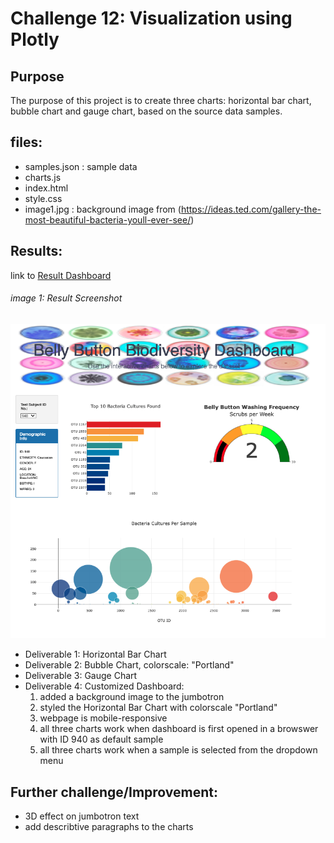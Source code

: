 # Challenge 12: Visualization using Plotly
## Purpose
The purpose of this project is to create three charts: horizontal bar chart, bubble chart and gauge chart, based on the source data samples.  
## files:
- samples.json : sample data
- charts.js
- index.html
- style.css
- image1.jpg : background image from (https://ideas.ted.com/gallery-the-most-beautiful-bacteria-youll-ever-see/)

## Results:  
link to [Result Dashboard](https://kaylaisnomyname.github.io/plotlydiploy/)  
###### image 1: Result Screenshot
![resultscreenshot](https://github.com/kaylaisnomyname/plotlydiploy/blob/main/resultScreenshot.jpg?raw=true)  
- Deliverable 1: Horizontal Bar Chart
- Deliverable 2: Bubble Chart, colorscale: "Portland"
- Deliverable 3: Gauge Chart
- Deliverable 4: Customized Dashboard:
  1. added a background image to the jumbotron
  2. styled the Horizontal Bar Chart with colorscale "Portland"
  3. webpage is mobile-responsive
  4. all three charts work when dashboard is first opened in a browswer with ID 940 as default sample
  5. all three charts work when a sample is selected from the dropdown menu

## Further challenge/Improvement:
- 3D effect on jumbotron text
- add describtive paragraphs to the charts

